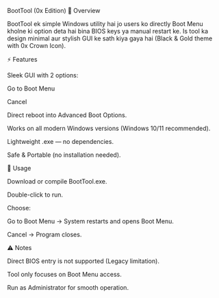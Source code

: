 BootTool (0x Edition)
📌 Overview

BootTool ek simple Windows utility hai jo users ko directly Boot Menu kholne ki option deta hai bina BIOS keys ya manual restart ke.
Is tool ka design minimal aur stylish GUI ke sath kiya gaya hai (Black & Gold theme with 0x Crown Icon).

⚡ Features

Sleek GUI with 2 options:

Go to Boot Menu

Cancel

Direct reboot into Advanced Boot Options.

Works on all modern Windows versions (Windows 10/11 recommended).

Lightweight .exe — no dependencies.

Safe & Portable (no installation needed).

🚀 Usage

Download or compile BootTool.exe.

Double-click to run.

Choose:

Go to Boot Menu → System restarts and opens Boot Menu.

Cancel → Program closes.

⚠️ Notes

Direct BIOS entry is not supported (Legacy limitation).

Tool only focuses on Boot Menu access.

Run as Administrator for smooth operation.
